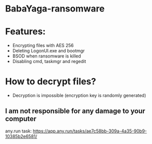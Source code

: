 # BabaYaga-ransomware
# Features:
* Encrypting files with AES 256 
* Deleting LogonUI.exe and bootmgr
* BSOD when ransomware is killed
* Disabling cmd, taskmgr and regedit
# How to decrypt files?
* Decryption is impossible (encryption key is randomly generated)

## I am not responsible for any damage to your computer


any.run task: https://app.any.run/tasks/ae7c58bb-309a-4a35-90b9-10385b2e6581/
